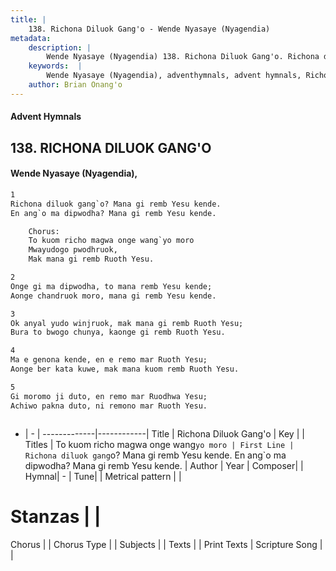 ```yaml
---
title: |
    138. Richona Diluok Gang'o - Wende Nyasaye (Nyagendia)
metadata:
    description: |
        Wende Nyasaye (Nyagendia) 138. Richona Diluok Gang'o. Richona diluok gang`o? Mana gi remb Yesu kende. En ang`o ma dipwodha? Mana gi remb Yesu kende.  	Chorus: 	To kuom richo magwa onge wang`yo moro 	Mwayudogo pwodhruok, 	Mak mana gi remb Ruoth Yesu.  
    keywords:  |
        Wende Nyasaye (Nyagendia), adventhymnals, advent hymnals, Richona Diluok Gang'o, Richona diluok gang`o? Mana gi remb Yesu kende. En ang`o ma dipwodha? Mana gi remb Yesu kende.. To kuom richo magwa onge wang`yo moro
    author: Brian Onang'o
---
```


#### Advent Hymnals
## 138. RICHONA DILUOK GANG'O
####  Wende Nyasaye (Nyagendia),

```txt
1
Richona diluok gang`o? Mana gi remb Yesu kende.
En ang`o ma dipwodha? Mana gi remb Yesu kende.

	Chorus:
	To kuom richo magwa onge wang`yo moro
	Mwayudogo pwodhruok,
	Mak mana gi remb Ruoth Yesu.

2
Onge gi ma dipwodha, to mana remb Yesu kende;
Aonge chandruok moro, mana gi remb Yesu kende.

3
Ok anyal yudo winjruok, mak mana gi remb Ruoth Yesu;
Bura to bwogo chunya, kaonge gi remb Ruoth Yesu.

4
Ma e genona kende, en e remo mar Ruoth Yesu;
Aonge ber kata kuwe, mak mana kuom remb Ruoth Yesu.

5
Gi moromo ji duto, en remo mar Ruodhwa Yesu;
Achiwo pakna duto, ni remono mar Ruoth Yesu.



```

- |   -  |
-------------|------------|
Title | Richona Diluok Gang'o |
Key |  |
Titles | To kuom richo magwa onge wang`yo moro |
First Line | Richona diluok gang`o? Mana gi remb Yesu kende. En ang`o ma dipwodha? Mana gi remb Yesu kende. |
Author | 
Year | 
Composer| |
Hymnal|  - |
Tune|  |
Metrical pattern | |
# Stanzas |  |
Chorus |  |
Chorus Type |  |
Subjects | |
Texts |  |
Print Texts | 
Scripture Song |  |
    
